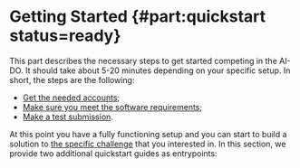 # Getting Started {#part:quickstart status=ready}

This part describes the necessary steps to get started competing in the AI-DO. It should take about 5-20 minutes depending on your specific setup. In short, the steps are the following:

- [Get the needed accounts](#cm-accounts);
- [Make sure you meet the software requirements](#cm-sw);
- [Make a test submission](#cm-first).
 
At this point you have a fully functioning setup and you can start to build a solution to [the specific challenge](#part:aido-rules) that you interested in. In this section, we provide two additional quickstart guides as entrypoints:
 

<minitoc/>



